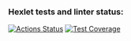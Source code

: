 ### Hexlet tests and linter status:
[![Actions Status](https://github.com/aar87/java-project-99/actions/workflows/hexlet-check.yml/badge.svg)](https://github.com/aar87/java-project-99/actions)
[![Test Coverage](https://api.codeclimate.com/v1/badges/68e3d103b33df6f96bc3/test_coverage)](https://codeclimate.com/github/aar87/java-project-99/test_coverage)